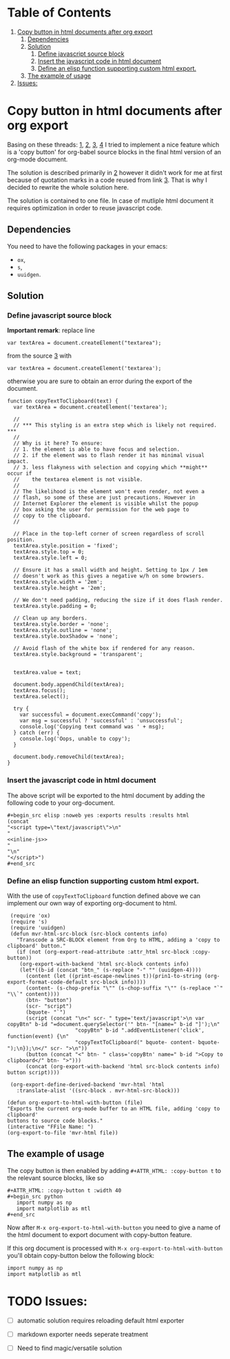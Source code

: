 
# Table of Contents

1.  [Copy button in html documents after org export](#org726d36b)
    1.  [Dependencies](#org423579a)
    2.  [Solution](#org1d9d826)
        1.  [Define javascript source block](#org99b958e)
        2.  [Insert the javascript code in html document](#org376c77c)
        3.  [Define an elisp function supporting custom html export.](#org84c6744)
    3.  [The example of usage](#org58809f6)
2.  [Issues:](#orgd079278)



<a id="org726d36b"></a>

# Copy button in html documents after org export

Basing on these threads: 
[1](https://www.reddit.com/r/emacs/comments/blbfeu/orgmode_copy_source_block_button/),
[2](https://emacs.stackexchange.com/questions/31260/what-would-be-the-simplest-way-to-add-a-copy-to-clipboard-button-to-html-expor/31498#31498),
[3](https://stackoverflow.com/questions/400212/how-do-i-copy-to-the-clipboard-in-javascript/30810322#30810322),
[4](https://emacs.stackexchange.com/questions/28301/export-javascript-source-block-to-script-tag-in-html-when-exporting-org-file-to)
I tried to implement a nice feature which is a 'copy button'
for org-babel source blocks in the final html version of an org-mode 
document.

The solution is described primarily in [2](https://emacs.stackexchange.com/questions/31260/what-would-be-the-simplest-way-to-add-a-copy-to-clipboard-button-to-html-expor/31498#31498) however it didn't work
for me at first because of quotation marks
in a code reused from link [3](https://stackoverflow.com/questions/400212/how-do-i-copy-to-the-clipboard-in-javascript/30810322#30810322).
That is why I decided to rewrite the whole solution here.

The solution is contained to one file. In case of mutliple
html document it requires optimization in order to reuse javascript code.


<a id="org423579a"></a>

## Dependencies

You need to have the following packages in your emacs:

-   `ox`,
-   `s`,
-   `uuidgen`.


<a id="org1d9d826"></a>

## Solution


<a id="org99b958e"></a>

### Define javascript source block

**Important remark**: replace line

`var textArea = document.createElement("textarea");`

from the source [3](https://stackoverflow.com/questions/400212/how-do-i-copy-to-the-clipboard-in-javascript/30810322#30810322) with

`var textArea = document.createElement('textarea');`

otherwise you are sure to obtain an error during the export of the
document. 

    function copyTextToClipboard(text) {
      var textArea = document.createElement('textarea');
    
      //
      // *** This styling is an extra step which is likely not required. ***
      //
      // Why is it here? To ensure:
      // 1. the element is able to have focus and selection.
      // 2. if the element was to flash render it has minimal visual impact.
      // 3. less flakyness with selection and copying which **might** occur if
      //    the textarea element is not visible.
      //
      // The likelihood is the element won't even render, not even a
      // flash, so some of these are just precautions. However in
      // Internet Explorer the element is visible whilst the popup
      // box asking the user for permission for the web page to
      // copy to the clipboard.
      //
    
      // Place in the top-left corner of screen regardless of scroll position.
      textArea.style.position = 'fixed';
      textArea.style.top = 0;
      textArea.style.left = 0;
    
      // Ensure it has a small width and height. Setting to 1px / 1em
      // doesn't work as this gives a negative w/h on some browsers.
      textArea.style.width = '2em';
      textArea.style.height = '2em';
    
      // We don't need padding, reducing the size if it does flash render.
      textArea.style.padding = 0;
    
      // Clean up any borders.
      textArea.style.border = 'none';
      textArea.style.outline = 'none';
      textArea.style.boxShadow = 'none';
    
      // Avoid flash of the white box if rendered for any reason.
      textArea.style.background = 'transparent';
    
    
      textArea.value = text;
    
      document.body.appendChild(textArea);
      textArea.focus();
      textArea.select();
    
      try {
        var successful = document.execCommand('copy');
        var msg = successful ? 'successful' : 'unsuccessful';
        console.log('Copying text command was ' + msg);
      } catch (err) {
        console.log('Oops, unable to copy');
      }
    
      document.body.removeChild(textArea);
    }


<a id="org376c77c"></a>

### Insert the javascript code in html document

The above script will be exported to the html document
by
adding the following code to your org-document.

    #+begin_src elisp :noweb yes :exports results :results html 
    (concat
    "<script type=\"text/javascript\">\n"
    "
    <<inline-js>>
    "
    "\n"
    "</script>")
    #+end_src

<script type="text/javascript">

function copyTextToClipboard(text) {
  var textArea = document.createElement('textarea');

  //
  // *** This styling is an extra step which is likely not required. ***
  //
  // Why is it here? To ensure:
  // 1. the element is able to have focus and selection.
  // 2. if the element was to flash render it has minimal visual impact.
  // 3. less flakyness with selection and copying which **might** occur if
  //    the textarea element is not visible.
  //
  // The likelihood is the element won't even render, not even a
  // flash, so some of these are just precautions. However in
  // Internet Explorer the element is visible whilst the popup
  // box asking the user for permission for the web page to
  // copy to the clipboard.
  //

  // Place in the top-left corner of screen regardless of scroll position.
  textArea.style.position = 'fixed';
  textArea.style.top = 0;
  textArea.style.left = 0;

  // Ensure it has a small width and height. Setting to 1px / 1em
  // doesn't work as this gives a negative w/h on some browsers.
  textArea.style.width = '2em';
  textArea.style.height = '2em';

  // We don't need padding, reducing the size if it does flash render.
  textArea.style.padding = 0;

  // Clean up any borders.
  textArea.style.border = 'none';
  textArea.style.outline = 'none';
  textArea.style.boxShadow = 'none';

  // Avoid flash of the white box if rendered for any reason.
  textArea.style.background = 'transparent';


  textArea.value = text;

  document.body.appendChild(textArea);
  textArea.focus();
  textArea.select();

  try {
    var successful = document.execCommand('copy');
    var msg = successful ? 'successful' : 'unsuccessful';
    console.log('Copying text command was ' + msg);
  } catch (err) {
    console.log('Oops, unable to copy');
  }

  document.body.removeChild(textArea);
}

</script>


<a id="org84c6744"></a>

### Define an elisp function supporting custom html export.

With the use of `copyTextToClipboard` function defined above
we can implement our own way of exporting org-document to html.

     (require 'ox)
     (require 's)
     (require 'uuidgen)
     (defun mvr-html-src-block (src-block contents info)
       "Transcode a SRC-BLOCK element from Org to HTML, adding a 'copy to clipboard' button."
       (if (not (org-export-read-attribute :attr_html src-block :copy-button))
        (org-export-with-backend 'html src-block contents info)
        (let*((b-id (concat "btn_" (s-replace "-" "" (uuidgen-4))))
          (content (let ((print-escape-newlines t))(prin1-to-string (org-export-format-code-default src-block info))))
          (content- (s-chop-prefix "\"" (s-chop-suffix "\"" (s-replace "`" "\\`" content))))
          (btn- "button")
          (scr- "script")
          (bquote- "`")
          (script (concat "\n<" scr- " type='text/javascript'>\n var copyBtn" b-id "=document.querySelector('" btn- "[name=" b-id "]');\n"
                          "copyBtn" b-id ".addEventListener('click', function(event) {\n"
                          "copyTextToClipboard(" bquote- content- bquote- ");\n});\n</" scr- ">\n"))
          (button (concat "<" btn- " class='copyBtn' name=" b-id ">Copy to clipboard</" btn- ">")))
          (concat (org-export-with-backend 'html src-block contents info)  button script))))
    
     (org-export-define-derived-backend 'mvr-html 'html
       :translate-alist '((src-block . mvr-html-src-block)))
    
    (defun org-export-to-html-with-button (file)
    "Exports the current org-mode buffer to an HTML file, adding 'copy to clipboard' 
    buttons to source code blocks."
    (interactive "FFile Name: ")
    (org-export-to-file 'mvr-html file))


<a id="org58809f6"></a>

## The example of usage

The copy button is then enabled by adding
`#+ATTR_HTML: :copy-button t`
to the relevant source blocks, like so

    #+ATTR_HTML: :copy-button t :width 40
    #+begin_src python
       import numpy as np
       import matplotlib as mtl
    #+end_src

Now after `M-x org-export-to-html-with-button`
you need to give a name of the html document to export
document with copy-button feature.

If this org document is processed with
`M-x org-export-to-html-with-button`
you'll obtain copy-button below the following block:

    import numpy as np
    import matplotlib as mtl


<a id="orgd079278"></a>

# TODO Issues:

-   [ ] automatic solution requires reloading default html exporter
-   [ ] markdown exporter needs seperate treatment
-   [ ] Need to find magic/versatile solution

